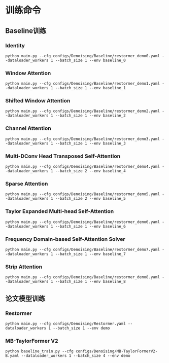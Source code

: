 # 训练命令  
## Baseline训练
### Identity
``python main.py --cfg configs/Denoising/Baseline/restormer_demo0.yaml --dataloader_workers 1 --batch_size 1 --env baseline_0``
### Window Attention
``python main.py --cfg configs/Denoising/Baseline/restormer_demo1.yaml --dataloader_workers 1 --batch_size 1 --env baseline_1``  
### Shifted Window Attention
``python main.py --cfg configs/Denoising/Baseline/restormer_demo2.yaml --dataloader_workers 1 --batch_size 1 --env baseline_2``  
### Channel Attention
``python main.py --cfg configs/Denoising/Baseline/restormer_demo3.yaml --dataloader_workers 1 --batch_size 1 --env baseline_3``  
### Multi-DConv Head Transposed Self-Attention
``python main.py --cfg configs/Denoising/Baseline/restormer_demo4.yaml --dataloader_workers 1 --batch_size 2 --env baseline_4``
### Sparse Attention
``python main.py --cfg configs/Denoising/Baseline/restormer_demo5.yaml --dataloader_workers 1 --batch_size 2 --env baseline_5``  
### Taylor Expanded Multi-head Self-Attention
``python main.py --cfg configs/Denoising/Baseline/restormer_demo6.yaml --dataloader_workers 1 --batch_size 1 --env baseline_6``  
### Frequency Domain-based Self-Attention Solver
``python main.py --cfg configs/Denoising/Baseline/restormer_demo7.yaml --dataloader_workers 1 --batch_size 1 --env baseline_7``  
### Strip Attention
``python main.py --cfg configs/Denoising/Baseline/restormer_demo8.yaml --dataloader_workers 1 --batch_size 1 --env baseline_8`` 


## 论文模型训练
### Restormer
`python main.py --cfg configs/Denoising/Restormer.yaml --dataloader_workers 1 --batch_size 1 --env demo`  
### MB-TaylorFormer V2
`python baseline_train.py --cfg configs/Denoising/MB-TaylorFormerV2-B.yaml --dataloader_workers 1 --batch_size 4 --env demo`  

